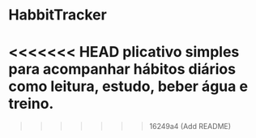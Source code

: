 # HabbitTracker
<<<<<<< HEAD
plicativo simples para acompanhar hábitos diários como leitura, estudo, beber água e treino.
=======
>>>>>>> 16249a4 (Add README)
